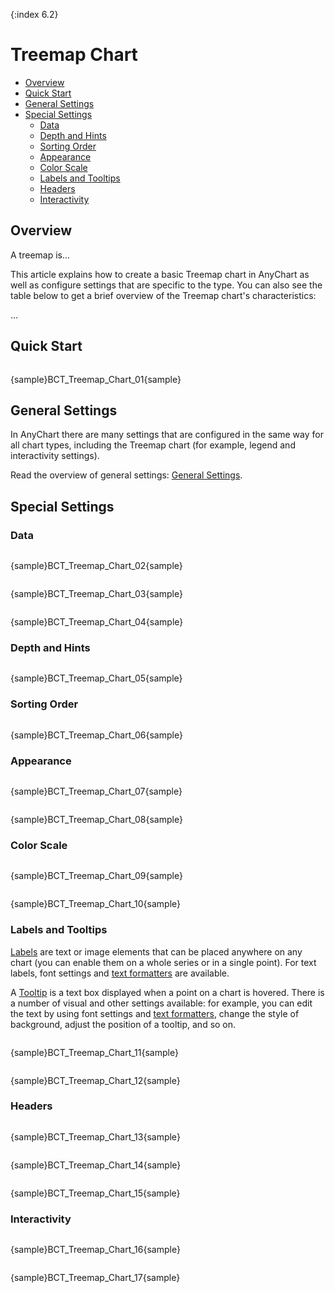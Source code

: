 {:index 6.2}
# Treemap Chart

* [Overview](#overview)
* [Quick Start](#quick_start)
* [General Settings](#general_settings)
* [Special Settings](#special_settings)
  * [Data](#data)
  * [Depth and Hints](#depth_and_hints)
  * [Sorting Order](#sorting_order)
  * [Appearance](#appearance)
  * [Color Scale](#color_scale)
  * [Labels and Tooltips](#labels_and_tooltips)
  * [Headers](#headers)
  * [Interactivity](#interactivity)

## Overview

A treemap is...

This article explains how to create a basic Treemap chart in AnyChart as well as configure settings that are specific to the type. You can also see the table below to get a brief overview of the Treemap chart's characteristics:

...

## Quick Start

```

```

{sample}BCT\_Treemap\_Chart\_01{sample}

## General Settings

In AnyChart there are many settings that are configured in the same way for all chart types, including the Treemap chart (for example, legend and interactivity settings).

Read the overview of general settings: [General Settings](General_Settings).

## Special Settings
  
### Data

```

```

{sample}BCT\_Treemap\_Chart\_02{sample}

```

```

{sample}BCT\_Treemap\_Chart\_03{sample}

```

```

{sample}BCT\_Treemap\_Chart\_04{sample}


### Depth and Hints

```

```

{sample}BCT\_Treemap\_Chart\_05{sample}

### Sorting Order

```

```

{sample}BCT\_Treemap\_Chart\_06{sample}

### Appearance

```

```

{sample}BCT\_Treemap\_Chart\_07{sample}

```

```

{sample}BCT\_Treemap\_Chart\_08{sample}

### Color Scale

```

```

{sample}BCT\_Treemap\_Chart\_09{sample}

```

```

{sample}BCT\_Treemap\_Chart\_10{sample}

### Labels and Tooltips

[Labels](../Common_Settings/Labels) are text or image elements that can be placed anywhere on any chart (you can enable them on a whole series or in a single point). For text labels, font settings and [text formatters](../Common_Settings/Text_Formatters) are available.

A [Tooltip](../Common_Settings/Tooltip) is a text box displayed when a point on a chart is hovered. There is a number of visual and other settings available: for example, you can edit the text by using font settings and [text formatters](../Common_Settings/Text_Formatters), change the style of background, adjust the position of a tooltip, and so on.

```

```

{sample}BCT\_Treemap\_Chart\_11{sample}

```

```

{sample}BCT\_Treemap\_Chart\_12{sample}

### Headers

```

```

{sample}BCT\_Treemap\_Chart\_13{sample}

```

```

{sample}BCT\_Treemap\_Chart\_14{sample}

```

```

{sample}BCT\_Treemap\_Chart\_15{sample}

### Interactivity

```

```

{sample}BCT\_Treemap\_Chart\_16{sample}

```

```

{sample}BCT\_Treemap\_Chart\_17{sample}
